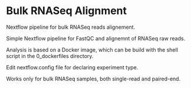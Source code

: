 # Bulk RNASeq Alignment
Nextflow pipeline for bulk RNASeq reads alignement.

Simple Nextflow pipeline for FastQC and alignemnt of RNASeq raw reads.

Analysis is based on a Docker image, which can be build with the shell script in the 0_dockerfiles directory.

Edit nextflow.config file for declaring experiment type.

Works only for bulk RNASeq samples, both single-read and paired-end.
